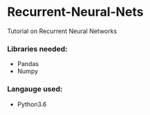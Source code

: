 # Recurrent-Neural-Nets
Tutorial on Recurrent Neural Networks
### Libraries needed:
* Pandas
* Numpy 

### Langauge used:
* Python3.6
